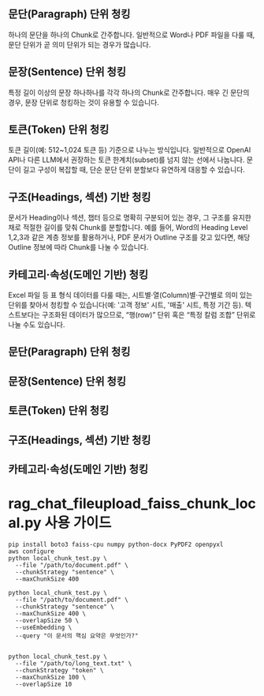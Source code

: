 ## 문단(Paragraph) 단위 청킹
하나의 문단을 하나의 Chunk로 간주합니다.
일반적으로 Word나 PDF 파일을 다룰 때, 문단 단위가 곧 의미 단위가 되는 경우가 많습니다.


##  문장(Sentence) 단위 청킹
특정 길이 이상의 문장 하나하나를 각각 하나의 Chunk로 간주합니다.
매우 긴 문단의 경우, 문장 단위로 청킹하는 것이 유용할 수 있습니다.

## 토큰(Token) 단위 청킹
토큰 길이(예: 512~1,024 토큰 등) 기준으로 나누는 방식입니다.
일반적으로 OpenAI API나 다른 LLM에서 권장하는 토큰 한계치(subset)를 넘지 않는 선에서 나눕니다.
문단이 길고 구성이 복잡할 때, 단순 문단 단위 분할보다 유연하게 대응할 수 있습니다.

## 구조(Headings, 섹션) 기반 청킹
문서가 Heading이나 섹션, 챕터 등으로 명확히 구분되어 있는 경우, 그 구조를 유지한 채로 적절한 길이를 맞춰 Chunk를 분할합니다.
예를 들어, Word의 Heading Level 1,2,3과 같은 계층 정보를 활용하거나, PDF 문서가 Outline 구조를 갖고 있다면, 해당 Outline 정보에 따라 Chunk를 나눌 수 있습니다.

## 카테고리·속성(도메인 기반) 청킹
Excel 파일 등 표 형식 데이터를 다룰 때는, 시트별·열(Column)별·구간별로 의미 있는 단위를 찾아서 청킹할 수 있습니다(예: '고객 정보' 시트, '매출' 시트, 특정 기간 등).
텍스트보다는 구조화된 데이터가 많으므로, “행(row)” 단위 혹은 “특정 칼럼 조합” 단위로 나눌 수도 있습니다.



## 문단(Paragraph) 단위 청킹
## 문장(Sentence) 단위 청킹
## 토큰(Token) 단위 청킹
## 구조(Headings, 섹션) 기반 청킹
## 카테고리·속성(도메인 기반) 청킹



# rag_chat_fileupload_faiss_chunk_local.py 사용 가이드 
```
pip install boto3 faiss-cpu numpy python-docx PyPDF2 openpyxl
aws configure
python local_chunk_test.py \
  --file "/path/to/document.pdf" \
  --chunkStrategy "sentence" \
  --maxChunkSize 400

python local_chunk_test.py \
  --file "/path/to/document.pdf" \
  --chunkStrategy "sentence" \
  --maxChunkSize 400 \
  --overlapSize 50 \
  --useEmbedding \
  --query "이 문서의 핵심 요약은 무엇인가?"


python local_chunk_test.py \
  --file "/path/to/long_text.txt" \
  --chunkStrategy "token" \
  --maxChunkSize 100 \
  --overlapSize 10
```